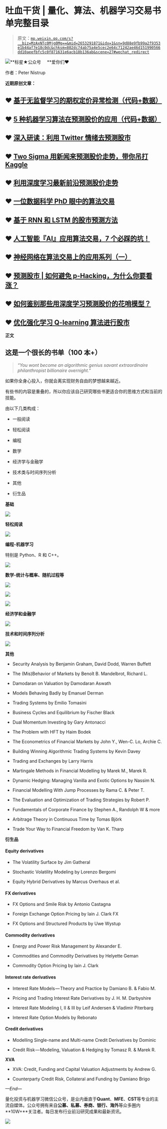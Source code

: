 # 吐血干货 | 量化、算法、机器学习交易书单完整目录

> 原文：[`mp.weixin.qq.com/s?__biz=MzAxNTc0Mjg0Mg==&mid=2653291871&idx=1&sn=9d88e9fb99a2f9353e1b44af7e18c0dc&chksm=802dc74ab75a4e5cec2e64c71242ae46d151990566dd10aeefbfc5c0f871631e6acb18b136ab&scene=27#wechat_redirect`](http://mp.weixin.qq.com/s?__biz=MzAxNTc0Mjg0Mg==&mid=2653291871&idx=1&sn=9d88e9fb99a2f9353e1b44af7e18c0dc&chksm=802dc74ab75a4e5cec2e64c71242ae46d151990566dd10aeefbfc5c0f871631e6acb18b136ab&scene=27#wechat_redirect)

![](img/7976c8b0ed1c55dc0294e10b5472cc22.png)**标星★公众号     **爱你们♥

作者：Peter Nistrup

**近期原创文章：**

## ♥ [基于无监督学习的期权定价异常检测（代码+数据）](https://mp.weixin.qq.com/s?__biz=MzAxNTc0Mjg0Mg==&mid=2653290562&idx=1&sn=dee61b832e1aa2c062a96bb27621c29d&chksm=802dc257b75a4b41b5623ade23a7de86333bfd3b4299fb69922558b0cbafe4c930b5ef503d89&token=1298662931&lang=zh_CN&scene=21#wechat_redirect)

## ♥ [5 种机器学习算法在预测股价的应用（代码+数据）](https://mp.weixin.qq.com/s?__biz=MzAxNTc0Mjg0Mg==&mid=2653290588&idx=1&sn=1d0409ad212ea8627e5d5cedf61953ac&chksm=802dc249b75a4b5fa245433320a4cc9da1a2cceb22df6fb1a28e5b94ff038319ae4e7ec6941f&token=1298662931&lang=zh_CN&scene=21#wechat_redirect)

## ♥ [深入研读：利用 Twitter 情绪去预测股市](https://mp.weixin.qq.com/s?__biz=MzAxNTc0Mjg0Mg==&mid=2653290402&idx=1&sn=efda9ea106991f4f7ccabcae9d809e00&chksm=802e3db7b759b4a173dc8f2ab5c298ab3146bfd7dd5aca75929c74ecc999a53b195c16f19c71&token=1330520237&lang=zh_CN&scene=21#wechat_redirect)

## ♥ [Two Sigma 用新闻来预测股价走势，带你吊打 Kaggle](https://mp.weixin.qq.com/s?__biz=MzAxNTc0Mjg0Mg==&mid=2653290456&idx=1&sn=b8d2d8febc599742e43ea48e3c249323&chksm=802e3dcdb759b4db9279c689202101b6b154fb118a1c1be12b52e522e1a1d7944858dbd6637e&token=1330520237&lang=zh_CN&scene=21#wechat_redirect)

## ♥ [利用深度学习最新前沿预测股价走势](https://mp.weixin.qq.com/s?__biz=MzAxNTc0Mjg0Mg==&mid=2653290080&idx=1&sn=06c50cefe78a7b24c64c4fdb9739c7f3&chksm=802e3c75b759b563c01495d16a638a56ac7305fc324ee4917fd76c648f670b7f7276826bdaa8&token=770078636&lang=zh_CN&scene=21#wechat_redirect)

## ♥ [一位数据科学 PhD 眼中的算法交易](https://mp.weixin.qq.com/s?__biz=MzAxNTc0Mjg0Mg==&mid=2653290118&idx=1&sn=a261307470cf2f3e458ab4e7dc309179&chksm=802e3c93b759b585e079d3a797f512dfd0427ac02942339f4f1454bd368ba47be21cb52cf969&token=770078636&lang=zh_CN&scene=21#wechat_redirect)

## ♥ [基于 RNN 和 LSTM 的股市预测方法](https://mp.weixin.qq.com/s?__biz=MzAxNTc0Mjg0Mg==&mid=2653290481&idx=1&sn=f7360ea8554cc4f86fcc71315176b093&chksm=802e3de4b759b4f2235a0aeabb6e76b3e101ff09b9a2aa6fa67e6e824fc4274f68f4ae51af95&token=1865137106&lang=zh_CN&scene=21#wechat_redirect)

## ♥ [人工智能『AI』应用算法交易，7 个必踩的坑！](https://mp.weixin.qq.com/s?__biz=MzAxNTc0Mjg0Mg==&mid=2653289974&idx=1&sn=88f87cb64999d9406d7c618350aac35d&chksm=802e3fe3b759b6f5eca6e777364270cbaa0bf35e9a1535255be9751c3a77642676993a861132&token=770078636&lang=zh_CN&scene=21#wechat_redirect)

## ♥ [神经网络在算法交易上的应用系列（一）](https://mp.weixin.qq.com/s?__biz=MzAxNTc0Mjg0Mg==&mid=2653289962&idx=1&sn=5f5aa65ec00ce176501c85c7c106187d&chksm=802e3fffb759b6e9f2d4518f9d3755a68329c8753745333ef9d70ffd04bd088fd7b076318358&token=770078636&lang=zh_CN&scene=21#wechat_redirect)

## ♥ [预测股市 | 如何避免 p-Hacking，为什么你要看涨？](https://mp.weixin.qq.com/s?__biz=MzAxNTc0Mjg0Mg==&mid=2653289820&idx=1&sn=d3fee74ba1daab837433e4ef6b0ab4d9&chksm=802e3f49b759b65f422d20515942d5813aead73231da7d78e9f235bdb42386cf656079e69b8b&token=770078636&lang=zh_CN&scene=21#wechat_redirect)

## ♥ [如何鉴别那些用深度学习预测股价的花哨模型？](https://mp.weixin.qq.com/s?__biz=MzAxNTc0Mjg0Mg==&mid=2653290132&idx=1&sn=cbf1e2a4526e6e9305a6110c17063f46&chksm=802e3c81b759b597d3dd94b8008e150c90087567904a29c0c4b58d7be220a9ece2008956d5db&token=1266110554&lang=zh_CN&scene=21#wechat_redirect)

## ♥ [优化强化学习 Q-learning 算法进行股市](https://mp.weixin.qq.com/s?__biz=MzAxNTc0Mjg0Mg==&mid=2653290286&idx=1&sn=882d39a18018733b93c8c8eac385b515&chksm=802e3d3bb759b42d1fc849f96bf02ae87edf2eab01b0beecd9340112c7fb06b95cb2246d2429&token=1330520237&lang=zh_CN&scene=21#wechat_redirect)

**正文**

## 这是一个很长的书单（100 本+）

> *“You wont become an algorithmic genius savant extraordinaire philanthropist billionaire overnight.”*

如果你全身心投入，你就会离实现财务自由的梦想越来越近。 

有些书的内容是重叠的，所以你应该自己研究哪些书更适合你的思维方式和当前的技能。

由以下几类构成：

*   一般阅读

*   轻松阅读

*   编程

*   数学

*   经济学与金融学

*   技术类与时间序列分析

*   其他

*   衍生品

**基础**

![](img/0f8a4328a8b3b961185598ae8c557251.png)

**轻松阅读**

![](img/f25b1ef9957e07a18e1e64d489740d29.png)

**编程-机器学习**

特别是 Python、R 和 C++。

![](img/2e3c16c96cd4a534df991782a03c721d.png)

**数学-统计与概率、随机过程等**

![](img/f57de92121ae191b791563a3624c21e0.png)

![](img/9c5006cb7112976fb8dc23ebd3be5e59.png)

![](img/1be73d199be3f8eb6c12a7000acecd34.png)

**经济学和金融学**

![](img/0ae2210bda4226ebbee9878dff7111ec.png)

**技术和时间序列分析**

![](img/d5be595f5507419a1740e4a7cedb7067.png)

**其他**

*   Security Analysis by Benjamin Graham, David Dodd, Warren Buffett

*   The (Mis)Behavior of Markets by Benoît B. Mandelbrot, Richard L.

*   Damodaran on Valuation by Damodaran Aswath

*   Models Behaving Badly by Emanuel Derman

*   Trading Systems by Emilio Tomasini

*   Business Cycles and Equilibrium by Fischer Black

*   Dual Momentum Investing by Gary Antonacci

*   The Problem with HFT by Haim Bodek

*   The Econometrics of Financial Markets by John Y., Wen-C. Lo, Archie C.

*   Building Winning Algorithmic Trading Systems by Kevin Davey

*   Trading and Exchanges by Larry Harris

*   Martingale Methods in Financial Modelling by Marek M., Marek R.

*   Dynamic Hedging: Managing Vanilla and Exotic Options by Nassim N.

*   Financial Modelling With Jump Processes by Rama C. & Peter T.

*   The Evaluation and Optimization of Trading Strategies by Robert P.

*   Fundamentals of Corporate Finance by Stephen A., Randolph W & more

*   Arbitrage Theory in Continuous Time by Tomas Björk

*   Trade Your Way to Financial Freedom by Van K. Tharp

**衍生品**

#### **Equity derivatives**

*   The Volatility Surface by Jim Gatheral

*   Stochastic Volatility Modeling by Lorenzo Bergomi

*   Equity Hybrid Derivatives by Marcus Overhaus et al.

#### **FX derivatives**

*   FX Options and Smile Risk by Antonio Castagna

*   Foreign Exchange Option Pricing by Iain J. Clark FX

*   FX Options and Structured Products by Uwe Wystup

#### **Commodity derivatives**

*   Energy and Power Risk Management by Alexander E.

*   Commodities and Commodity Derivatives by Helyette Geman

*   Commodity Option Pricing by Iain J. Clark

#### **Interest rate derivatives**

*   Interest Rate Models — Theory and Practice by Damiano B. & Fabio M.

*   Pricing and Trading Interest Rate Derivatives by J. H. M. Darbyshire

*   Interest Rate Modeling I, II & III by Leif Andersen & Vladimir Piterbarg

*   Interest Rate Option Models by Rebonato

#### **Credit derivatives**

*   Modelling Single-name and Multi-name Credit Derivatives by Dominic

*   Credit Risk — Modeling, Valuation & Hedging by Tomasz R. & Marek R.

**XVA**

*   XVA: Credit, Funding and Capital Valuation Adjustments by Andrew G.

*   Counterparty Credit Risk, Collateral and Funding by Damiano Brigo

*—End—*

量化投资与机器学习微信公众号，是业内垂直于**Quant**、**MFE**、**CST**等专业的主流自媒体。公众号拥有来自**公募、私募、券商、银行、海外**等众多圈内**10W+**关注者。每日发布行业前沿研究成果和最新资讯。

![](img/48420b80b7165b5f8e0be398e7b70475.png)